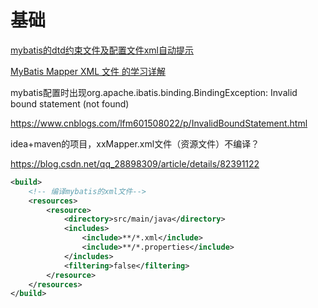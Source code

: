 # 基础

[mybatis的dtd约束文件及配置文件xml自动提示](https://blog.csdn.net/a15920804969/article/details/79107852)

[MyBatis Mapper XML 文件 的学习详解](https://www.cnblogs.com/zhizhao/p/7808880.html)

mybatis配置时出现org.apache.ibatis.binding.BindingException: Invalid bound statement (not found)

<https://www.cnblogs.com/lfm601508022/p/InvalidBoundStatement.html>

idea+maven的项目，xxMapper.xml文件（资源文件）不编译？

<https://blog.csdn.net/qq_28898309/article/details/82391122>

```xml
<build>
    <!-- 编译mybatis的xml文件-->
    <resources>
        <resource>
            <directory>src/main/java</directory>
            <includes>
                <include>**/*.xml</include>
                <include>**/*.properties</include>
            </includes>
            <filtering>false</filtering>
        </resource>
    </resources>
</build>
```
